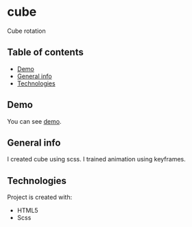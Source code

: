 # cube

Cube rotation

## Table of contents

* [Demo](#demo)
* [General info](#general-info)
* [Technologies](#technologies)

## Demo

You can see [demo](https://annbag.github.io/cube/).

## General info

I created cube using scss. I trained animation using keyframes. 
	
## Technologies

Project is created with:
* HTML5
* Scss
